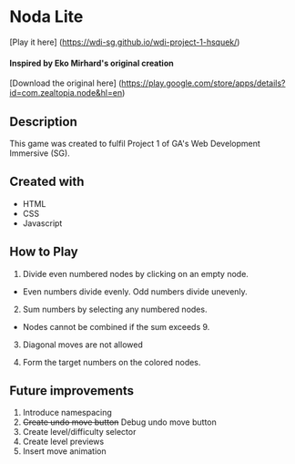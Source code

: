 # Noda Lite
[Play it here] (https://wdi-sg.github.io/wdi-project-1-hsquek/)

#### Inspired by Eko Mirhard's original creation
[Download the original here] (https://play.google.com/store/apps/details?id=com.zealtopia.node&hl=en)


## Description
This game was created to fulfil Project 1 of GA's Web Development Immersive (SG).

## Created with
* HTML
* CSS
* Javascript

## How to Play
1. Divide even numbered nodes by clicking on an empty node.

  * Even numbers divide evenly. Odd numbers divide unevenly.

2. Sum numbers by selecting any numbered nodes.

  * Nodes cannot be combined if the sum exceeds 9.

3. Diagonal moves are not allowed

4. Form the target numbers on the colored nodes.

## Future improvements
1. Introduce namespacing
2. ~~Create undo move button~~ Debug undo move button
3. Create level/difficulty selector
4. Create level previews
5. Insert move animation

